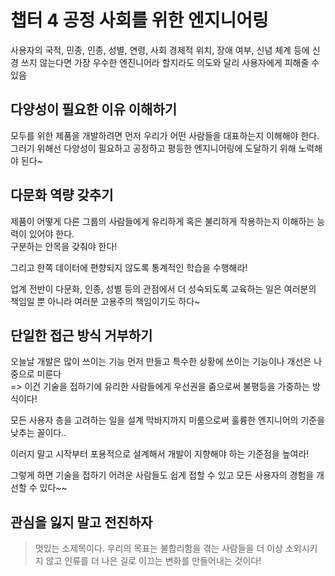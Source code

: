 # 챕터 4 공정 사회를 위한 엔지니어링

사용자의 국적, 민종, 인종, 성별, 연령, 사회 경제적 위치, 장애 여부, 신념 체계 등에 신경 쓰지 않는다면 가장 우수한 엔진니어라 할지라도 의도와 달리 사용자에게 피해줄 수 있음

## 다양성이 필요한 이유 이해하기

모두를 위한 제품을 개발하려면 먼저 우리가 어떤 사람들을 대표하는지 이해해야 한다.    
그러기 위해선 다양성이 필요하고 공정하고 평등한 엔지니어링에 도달하기 위해 노력해야 된다~

## 다문화 역량 갖추기

제품이 어떻게 다른 그룹의 사람들에게 유리하게 혹은 불리하게 작용하는지 이해하는 능력이 있어야 한다.   
구분하는 안목을 갖춰야 한다!

그리고 한쪽 데이터에 편향되지 않도록 통계적인 학습을 수행해라!

업계 전반이 다문화, 인종, 성별 등의 관점에서 더 성숙되도록 교육하는 일은 여러분의 책임일 뿐 아니라 여러분 고용주의 책임이기도 하다~

## 단일한 접근 방식 거부하기

오늘날 개발은 많이 쓰이는 기능 먼저 만들고 특수한 상황에 쓰이는 기능이나 개선은 나중으로 미룬다   
=> 이건 기술을 접하기에 유리한 사람들에게 우선권을 줌으로써 불평등을 가중하는 방식이다!   

모든 사용자 층을 고려하는 일을 설계 막바지까지 미룸으로써 훌륭한 엔지니어의 기준을 낮추는 꼴이다..   

이러지 말고 시작부터 포용적으로 설계해서 개발이 지향해야 하는 기준점을 높여라!   

그렇게 하면 기술을 접하기 어려운 사람들도 쉽게 접할 수 있고 모든 사용자의 경험을 개선할 수 있다~~

## 관심을 잃지 말고 전진하자

> 멋있는 소제목이다. 우리의 목표는 불합리함을 겪는 사람들을 더 이상 소외시키지 않고 인류를 더 나은 길로 이끄는 변화를 만들어내는 것이다!
